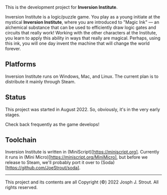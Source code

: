 This is the development project for **Inversion Institute**.

Inversion Institute is a logic/puzzle game.  You play as a young initiate at the mystical **Inversion Institute**, where you are introduced to "Magic Ink" — an alchemical substance that can be used to efficiently draw logic gates and circuits that really work!  Working with the other characters at the Institute, you learn to apply this ability in ways that really are magical.  Perhaps, using this ink, you will one day invent the machine that will change the world forever.

## Platforms

Inversion Institute runs on Windows, Mac, and Linux.  The current plan is to distribute it mainly through Steam.

## Status

This project was started in August 2022.  So, obviously, it's in the very early stages.

Check back frequently as the game develops!

## Toolchain

Inversion Institute is written in (MiniScript)[https://miniscript.org].  Currently it runs in (Mini Micro)[https://miniscript.org/MiniMicro], but before we release to Steam, we'll probably port it over to (Soda)[https://github.com/JoeStrout/soda].


<hr/>

This project and its contents are all Copyright (©) 2022 Josph J. Strout.  All rights reserved.
